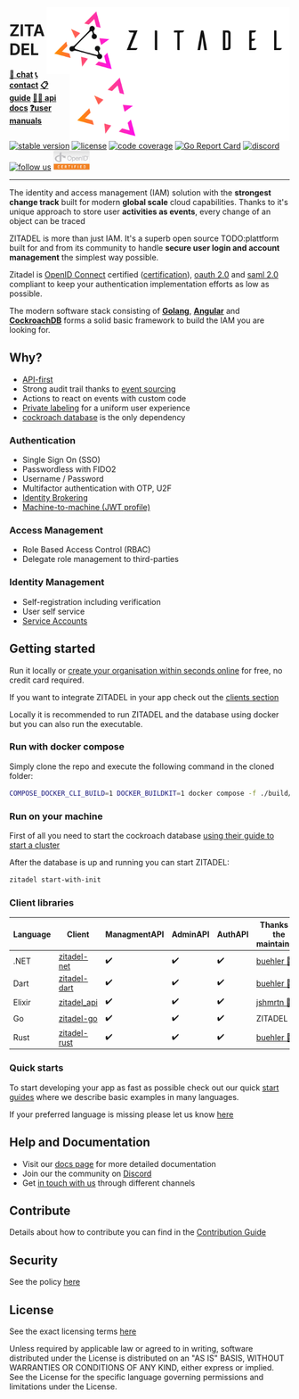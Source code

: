 <a href="https://zitadel.ch#gh-light-mode-only"><img src="./docs/static/logos/zitadel-logo-dark@2x.png" alt="Zitadel Logo" height="120px" width="auto" align="right" /></a>
<a href="https://zitadel.ch#gh-dark-mode-only"><img src="./docs/static/logos/zitadel-logo-light@2x.png" alt="Zitadel Logo" height="120px" width="auto" align="right" /></a>

# ZITADEL

**[💬 chat](https://discord.gg/erh5Brh7jE) [📞 contact](https://zitadel.ch/contact/) [📋 guide](https://docs.zitadel.ch/docs/guides/overview) [🧑‍💻 api docs](https://docs.zitadel.ch/docs/apis/overview) [❓user manuals](https://docs.zitadel.ch/docs/manuals/introduction)**

[![stable version](https://badgen.net/github/release/caos/zitadel/stable)](https://github.com/caos/zitadel/releases/latest)
[![license](https://badgen.net/github/license/caos/zitadel)](#license)
[![code coverage](https://badgen.net/codecov/c/github/caos/zitadel)](https://app.codecov.io/gh/caos/zitadel)
[![Go Report Card](https://goreportcard.com/badge/github.com/caos/zitadel)](https://goreportcard.com/report/github.com/caos/zitadel)
[![discord](https://badgen.net/discord/online-members/erh5Brh7jE)](https://discord.gg/erh5Brh7jE)
[![follow us](https://badgen.net/twitter/follow/zitadel_ch)](https://twitter.com/zitadel_ch)
<a href="https://www.certification.openid.net/plan-detail.html?public=true&plan=w3ddtJcy0tpHL"><img src="./docs/static/logos/oidc-cert.png" alt="OpenID certification" height="35px" width="auto" /></a>

---

The identity and access management (IAM) solution with the **strongest change track** built for modern **global scale** cloud capabilities. Thanks to it's unique approach to store user **activities as events**, every change of an object can be traced

ZITADEL is more than just IAM. It's a superb open source TODO:plattform built for and from its community to handle **secure user login and account management** the simplest way possible.

Zitadel is [OpenID Connect](https://openid.net/connect) certified ([certification](https://www.certification.openid.net/plan-detail.html?public=true&plan=w3ddtJcy0tpHL)), [oauth 2.0](https://datatracker.ietf.org/doc/html/rfc6749) and [saml 2.0](https://datatracker.ietf.org/doc/html/rfc7522) compliant to keep your authentication implementation efforts as low as possible.

The modern software stack consisting of [**Golang**](https://golang.org/), [**Angular**](https://angular.io/) and [**CockroachDB**](https://www.cockroachlabs.com/) forms a solid basic framework to build the IAM you are looking for.

## Why?

- [API-first](https://docs.zitadel.ch/docs/apis/introduction)
- Strong audit trail thanks to [event sourcing](https://docs.zitadel.ch/docs/concepts/eventstore)
- Actions to react on events with custom code
- [Private labeling](https://docs.zitadel.ch/docs/guides/customization/branding) for a uniform user experience
- [cockroach database](https://www.cockroachlabs.com/) is the only dependency

### Authentication

- Single Sign On (SSO)
- Passwordless with FIDO2
- Username / Password
- Multifactor authentication with OTP, U2F
- [Identity Brokering](https://docs.zitadel.ch/docs/guides/authentication/identity-brokering)
- [Machine-to-machine (JWT profile)](https://docs.zitadel.ch/docs/guides/authentication/serviceusers)

### Access Management

- Role Based Access Control (RBAC)
- Delegate role management to third-parties

### Identity Management

- Self-registration including verification
- User self service
- [Service Accounts](https://docs.zitadel.ch/docs/guides/authentication/serviceusers)

## Getting started

Run it locally or [create your organisation within seconds online](https://accounts.zitadel.ch/register/org) for free, no credit card required.

If you want to integrate ZITADEL in your app check out the [clients section](###client-libraries)

Locally it is recommended to run ZITADEL and the database using docker but you can also run the executable.

### Run with docker compose

Simply clone the repo and execute the following command in the cloned folder:

```bash
COMPOSE_DOCKER_CLI_BUILD=1 DOCKER_BUILDKIT=1 docker compose -f ./build/local/docker-compose.yml up
```

### Run on your machine

<!--  TODO: download/install zitadel  -->

<!--  TODO: add basic start-with-init command -->
<!--  TODO: insecure, should we write logs to a file? -->
<!-- TODO: what will be printed? is it possible to open the browser and show the login screen? -->

First of all you need to start the cockroach database [using their guide to start a cluster](https://www.cockroachlabs.com/docs/v21.2/start-a-local-cluster)

After the database is up and running you can start ZITADEL:

```bash
zitadel start-with-init
```

### Client libraries

| Language | Client | ManagmentAPI | AdminAPI | AuthAPI | Thanks to the maintainers |
|----------|--------|--------------|----------|---------|---------------------------|
| .NET       | [zitadel-net](https://github.com/caos/zitadel-net) | ✔️ | ✔️ | ✔️ | [buehler 👑](https://github.com/buehler) |
| Dart       | [zitadel-dart](https://github.com/caos/zitadel-dart) | ✔️ | ✔️ | ✔️ | [buehler 👑](https://github.com/buehler) |
| Elixir     | [zitadel_api](https://github.com/jshmrtn/zitadel_api) | ✔️ | ✔️ | ✔️ | [jshmrtn 🙏🏻](https://github.com/jshmrtn) |
| Go         | [zitadel-go](https://github.com/caos/zitadel-go) | ✔️ | ✔️ | ✔️ | ZITADEL |
| Rust       | [zitadel-rust](https://crates.io/crates/zitadel) | ✔️ | ✔️ | ✔️ | [buehler 👑](https://github.com/buehler) |

### Quick starts

To start developing your app as fast as possible check out our quick [start guides](https://docs.zitadel.ch/docs/quickstarts/introduction) where we describe basic examples in many languages.

If your preferred language is missing please let us know [here](https://github.com/caos/zitadel/discussions/1717)

<!-- TODO: add more quick starts, at least for the languages with client libraries -->

## Help and Documentation

- Visit our [docs page](https://docs.zitadel.ch) for more detailed documentation
- Join our the community on [Discord](https://discord.gg/erh5Brh7jE)
- Get [in touch with us](https://zitadel.ch/contact/) through different channels

## Contribute

Details about how to contribute you can find in the [Contribution Guide](CONTRIBUTING.md)

## Security

See the policy [here](./SECURITY.md)

## License

See the exact licensing terms [here](./LICENSE)

Unless required by applicable law or agreed to in writing, software distributed under the License is distributed on an "AS IS" BASIS, WITHOUT WARRANTIES OR CONDITIONS OF ANY KIND, either express or implied. See the License for the specific language governing permissions and limitations under the License.
